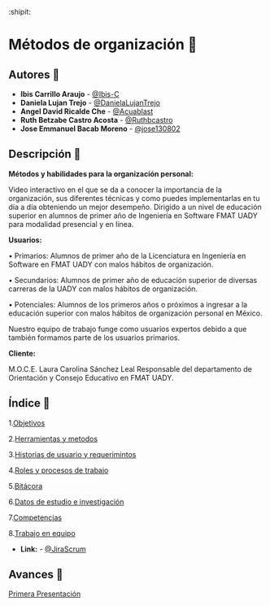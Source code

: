 :shipit:

# Métodos de organización :notebook:

## Autores :pencil:
* **Ibis Carrillo Araujo** - [@Ibis-C](https://github.com/Ibis-C "@Ibis-C")
* **Daniela Lujan Trejo** - [@DanielaLujanTrejo](https://github.com/DanielaLujanTrejo "@DanielaLujanTrejo") 
* **Angel David Ricalde Che** - [@Acuablast](https://github.com/Acuablast "@JAcuablast")
* **Ruth Betzabe Castro Acosta** - [@Ruthbcastro](https://github.com/Ruthbcastro "@Ruthbcastro")
* **Jose Emmanuel Bacab Moreno** - [@jose130802](https://github.com/jose130802 "jose130802")
## Descripción :page_facing_up:
**Métodos y habilidades para la  organización personal:**

Video interactivo en el que se da a conocer la importancia de la organización, sus diferentes técnicas y como puedes implementarlas en tu día a día obteniendo un mejor desempeño. Dirigido a un nivel de educación superior en alumnos de primer año de Ingeniería en Software FMAT UADY para modalidad presencial y en línea.

**Usuarios:** 

•	Primarios: Alumnos de primer año de la Licenciatura en Ingeniería en Software en FMAT  UADY con malos hábitos de organización.

•	Secundarios: Alumnos de primer año de educación superior de diversas carreras de la UADY con malos hábitos de organización.


•	Potenciales: Alumnos de los primeros años o próximos a ingresar a la educación superior con malos hábitos de organización personal en México.

Nuestro equipo de trabajo funge como usuarios expertos debido a que también formamos parte de los usuarios primarios.


**Cliente:**


M.O.C.E. Laura 	Carolina Sánchez Leal Responsable del departamento de Orientación y Consejo Educativo en FMAT  UADY.





## Índice :scroll:


1.[Objetivos](https://github.com/Ibis-C/Metodos-de-organizacion/blob/Segunda-Entrega/Documentacion/1.%20Objetivos.md#objetivo-general "Objetivos")


2.[Herramientas y metodos](https://github.com/Ibis-C/Metodos-de-organizacion/blob/Segunda-Entrega/Documentacion/2.%20Herramientas%20y%20métodos.md#herramientas-y-métodos "Herramientas y metodos")


3.[Historias de usuario y requerimintos](https://github.com/Ibis-C/Metodos-de-organizacion/blob/Segunda-Entrega/Documentacion/3.%20Historias%20de%20usuario%20y%20requerimientos%20no%20funcionales.md#historias-de-usuario-y-requerimientos "Historias de usuario y requerimientos")

4.[Roles y procesos de trabajo](https://github.com/Ibis-C/Metodos-de-organizacion/blob/Segunda-Entrega/Documentacion/4.%20Roles%20y%20proceso%20de%20trabajo.md#proceso-de-trabajo "Casos de uso")

5.[Bitácora](https://github.com/Ibis-C/Metodos-de-organizacion/blob/Segunda-Entrega/Documentacion/5.%20bitácora.md#bitácora "Herramientas e investigación")

6.[Datos de estudio e investigación](https://github.com/Ibis-C/Metodos-de-organizacion/blob/Segunda-Entrega/Documentacion/6.%20Datos%20de%20estudio%20e%20Investigacion.md#datos-de-estudio-e-investigación "Datos de estudio e investigación")

7.[Competencias](https://github.com/Ibis-C/Metodos-de-organizacion/blob/Segunda-Entrega/Documentacion/7.%20Competencias%20.md#competencias "Competencias")

8.[Trabajo en equipo](https://github.com/Ibis-C/Metodos-de-organizacion/blob/Segunda-Entrega/Documentacion/8.%20Trabajo%20en%20equipo.md#trabajo-en-equipo "Trabajo en equipo")


* **Link:** - [@JiraScrum](https://metodos-de-organizacion.atlassian.net/jira/software/projects/PFIS/boards/2)

## Avances :bookmark_tabs:

[Primera Presentación](https://drive.google.com/file/d/1F0vofleelqB5JcEyuFYQqAPxitU4AYgu/view "Primera Presentación")







